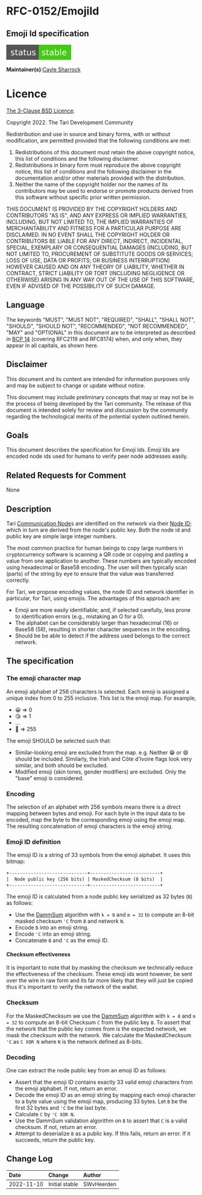 # RFC-0152/EmojiId

## Emoji Id specification

![status: stable](theme/images/status-stable.svg)

**Maintainer(s)**:[Cayle Sharrock](https://github.com/CjS77)

# Licence

[ The 3-Clause BSD Licence](https://opensource.org/licenses/BSD-3-Clause).

Copyright 2022. The Tari Development Community

Redistribution and use in source and binary forms, with or without modification, are permitted provided that the
following conditions are met:

1. Redistributions of this document must retain the above copyright notice, this list of conditions and the following
   disclaimer.
2. Redistributions in binary form must reproduce the above copyright notice, this list of conditions and the following
   disclaimer in the documentation and/or other materials provided with the distribution.
3. Neither the name of the copyright holder nor the names of its contributors may be used to endorse or promote products
   derived from this software without specific prior written permission.

THIS DOCUMENT IS PROVIDED BY THE COPYRIGHT HOLDERS AND CONTRIBUTORS "AS IS", AND ANY EXPRESS OR IMPLIED WARRANTIES,
INCLUDING, BUT NOT LIMITED TO, THE IMPLIED WARRANTIES OF MERCHANTABILITY AND FITNESS FOR A PARTICULAR PURPOSE ARE
DISCLAIMED. IN NO EVENT SHALL THE COPYRIGHT HOLDER OR CONTRIBUTORS BE LIABLE FOR ANY DIRECT, INDIRECT, INCIDENTAL,
SPECIAL, EXEMPLARY OR CONSEQUENTIAL DAMAGES (INCLUDING, BUT NOT LIMITED TO, PROCUREMENT OF SUBSTITUTE GOODS OR
SERVICES; LOSS OF USE, DATA OR PROFITS; OR BUSINESS INTERRUPTION) HOWEVER CAUSED AND ON ANY THEORY OF LIABILITY,
WHETHER IN CONTRACT, STRICT LIABILITY OR TORT (INCLUDING NEGLIGENCE OR OTHERWISE) ARISING IN ANY WAY OUT OF THE USE OF
THIS SOFTWARE, EVEN IF ADVISED OF THE POSSIBILITY OF SUCH DAMAGE.

## Language

The keywords "MUST", "MUST NOT", "REQUIRED", "SHALL", "SHALL NOT", "SHOULD", "SHOULD NOT", "RECOMMENDED",
"NOT RECOMMENDED", "MAY" and "OPTIONAL" in this document are to be interpreted as described in
[BCP 14](https://tools.ietf.org/html/bcp14) (covering RFC2119 and RFC8174) when, and only when, they appear in all capitals, as
shown here.

## Disclaimer

This document and its content are intended for information purposes only and may be subject to change or update
without notice.

This document may include preliminary concepts that may or may not be in the process of being developed by the Tari
community. The release of this document is intended solely for review and discussion by the community regarding the
technological merits of the potential system outlined herein.

## Goals

This document describes the specification for Emoji Ids. Emoji Ids are encoded node ids used for humans to verify peer node addresses easily.

## Related Requests for Comment

None

## Description

Tari [Communication Node]s are identified on the network via their [Node ID]; which in turn are derived from the node's
public key. Both the node id and public key are simple large integer numbers.

The most common practice for human beings to copy large numbers in cryptocurrency software is scanning a QR code or copying and pasting a value from one application to another. These numbers are typically encoded using hexadecimal or Base58
encoding. The user will then typically scan (parts) of the string by eye to ensure that the value was transferred
correctly.

For Tari, we propose encoding values, the node ID and network identifier in particular, for Tari, using emojis. The advantages of this approach are:

* Emoji are more easily identifiable; and, if selected carefully, less prone to identification errors (e.g., mistaking an
  O for a 0).
* The alphabet can be considerably larger than hexadecimal (16) or Base58 (58), resulting in shorter character sequences
  in the encoding.
* Should be be able to detect if the address used belongs to the correct network. 
## The specification

### The emoji character map
An emoji alphabet of 256 characters is selected. Each emoji is assigned a unique index from 0 to 255 inclusive. This
list is the emoji map. For example,

* 😀 => 0
* 😘 => 1
* ...
* 🦊 => 255

The emoji SHOULD be selected such that:
* Similar-looking emoji are excluded from the map. e.g. Neither 😁 or 😄 should be included. Similarly, the Irish and
  Côte d'Ivoire flags look very similar, and both should be excluded.
* Modified emoji (skin tones, gender modifiers) are excluded. Only the "base" emoji is considered.

### Encoding

The selection of an alphabet with 256 symbols means there is a direct mapping between bytes and emoji. For each byte
in the input data to be encoded, map the byte to the corresponding emoji using the emoji map. The resulting
concatenation of emoji characters is the emoji string.

### Emoji ID definition

The emoji ID is a string of 33 symbols from the emoji alphabet. It uses this bitmap:

```text
+-----------------------------+--------------------------+
|  Node public key (256 bits) | MaskedChecksum (8 bits)  |
+-----------------------------+--------------------------+
```

 The emoji ID is calculated from a node public key serialized as 32 bytes (`B`) as follows:

* Use the [DammSum](https://github.com/cypherstack/dammsum) algorithm with `k = 8` and `m = 32` to compute an 8-bit
masked checksum `'C` from `B` and network `N`.
* Encode `B` into an emoji string.
* Encode `'C` into an emoji string.
* Concatenate `B` and `'C` as the emoji ID.

#### Checksum effectiveness
It is important to note that by masking the checksum we technically reduce the effectiveness of the checksum. These emoji ids wont
however, be sent over the wire in raw form and its far more likely that they will just be copied thus it's important to verify the
network of the wallet.

### Checksum 

For the MaskedChecksum we use the [DammSum](https://github.com/cypherstack/dammsum) algorithm with `k = 8` and `m = 32` to compute an 8-bit
Checksum `C` from the public key `B`.
To assert that the network that the public key comes from is the expected network, we mask the checksum with the network. 
We calculate the MaskedChecksum `'C` as `C XOR N` where `N` is the network defined as 8-bits.

### Decoding

One can extract the node public key from an emoji ID as follows:

* Assert that the emoji ID contains exactly 33 valid emoji characters from the emoji alphabet. If not, return an error.
* Decode the emoji ID as an emoji string by mapping each emoji character to a byte value using the emoji map, producing
33 bytes. Let `B` be the first 32 bytes and `'C` be the last byte.
* Calculate `C` by `'C XOR N`.
* Use the DammSum validation algorithm on `B` to assert that `C` is a valid checksum. If not, return an error.
* Attempt to deserialize `B` as a public key. If this fails, return an error. If it succeeds, return the public key.

## Change Log

| Date         | Change                   | Author     |
|:-------------|:-------------------------|:-----------|
| 2022-11-10   | Initial stable           | SWvHeerden |

[Communication Node]: Glossary.md#communication-node
[Node ID]: Glossary.md#node-id